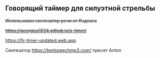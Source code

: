 ## Говорящий таймер для силуэтной стрельбы

~~Использован синтезатор речи от Яндекса~~

~~https://georgius1024.github.io/s-timer/~~

https://fir-timer-updated.web.app

Синтезатор https://textspeechmp3.com/
пресет Anton

